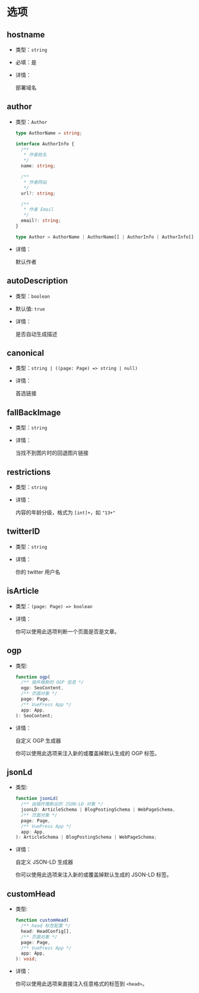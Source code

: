 # 选项

## hostname

- 类型：`string`
- 必填：是
- 详情：

  部署域名

## author

- 类型：`Author`

  ```ts
  type AuthorName = string;

  interface AuthorInfo {
    /**
     * 作者姓名
     */
    name: string;

    /**
     * 作者网站
     */
    url?: string;

    /**
     * 作者 Email
     */
    email?: string;
  }

  type Author = AuthorName | AuthorName[] | AuthorInfo | AuthorInfo[];
  ```

- 详情：

  默认作者

## autoDescription

- 类型：`boolean`

- 默认值: `true`

- 详情：

  是否自动生成描述

## canonical

- 类型：`string | ((page: Page) => string | null)`

- 详情：

  首选链接

## fallBackImage

- 类型：`string`

- 详情：

  当找不到图片时的回退图片链接

## restrictions

- 类型：`string`

- 详情：

  内容的年龄分级，格式为 `[int]+`，如 `"13+"`

## twitterID

- 类型：`string`

- 详情：

  你的 twitter 用户名

## isArticle

- 类型：`(page: Page) => boolean`

- 详情：

  你可以使用此选项判断一个页面是否是文章。

## ogp

- 类型:

  ```ts
  function ogp(
    /** 插件推断的 OGP 信息 */
    ogp: SeoContent,
    /** 页面对象 */
    page: Page,
    /** VuePress App */
    app: App,
  ): SeoContent;
  ```

- 详情：

  自定义 OGP 生成器

  你可以使用此选项来注入新的或覆盖掉默认生成的 OGP 标签。

## jsonLd

- 类型:

  ```ts
  function jsonLd(
    /** 由插件推断出的 JSON-LD 对象 */
    jsonLD: ArticleSchema | BlogPostingSchema | WebPageSchema,
    /** 页面对象 */
    page: Page,
    /** VuePress App */
    app: App,
  ): ArticleSchema | BlogPostingSchema | WebPageSchema;
  ```

- 详情：

  自定义 JSON-LD 生成器

  你可以使用此选项来注入新的或覆盖掉默认生成的 JSON-LD 标签。

## customHead

- 类型:

  ```ts
  function customHead(
    /** head 标签配置 */
    head: HeadConfig[],
    /** 页面对象 */
    page: Page,
    /** VuePress App */
    app: App,
  ): void;
  ```

- 详情：

  你可以使用此选项来直接注入任意格式的标签到 `<head>`。
